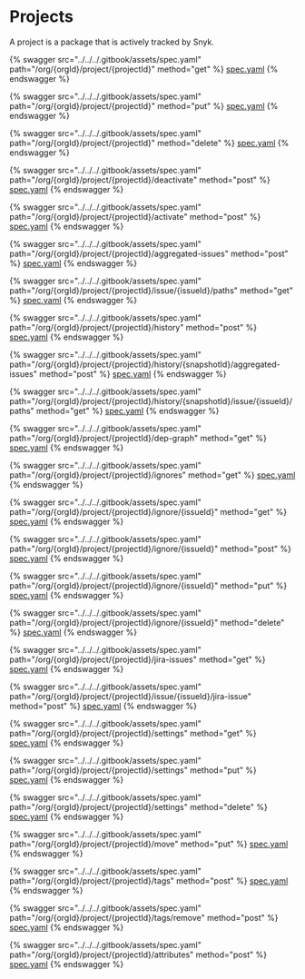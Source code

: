 # Projects

A project is a package that is actively tracked by Snyk.

{% swagger src="../../../.gitbook/assets/spec.yaml" path="/org/{orgId}/project/{projectId}" method="get" %}
[spec.yaml](../../../.gitbook/assets/spec.yaml)
{% endswagger %}

{% swagger src="../../../.gitbook/assets/spec.yaml" path="/org/{orgId}/project/{projectId}" method="put" %}
[spec.yaml](../../../.gitbook/assets/spec.yaml)
{% endswagger %}

{% swagger src="../../../.gitbook/assets/spec.yaml" path="/org/{orgId}/project/{projectId}" method="delete" %}
[spec.yaml](../../../.gitbook/assets/spec.yaml)
{% endswagger %}

{% swagger src="../../../.gitbook/assets/spec.yaml" path="/org/{orgId}/project/{projectId}/deactivate" method="post" %}
[spec.yaml](../../../.gitbook/assets/spec.yaml)
{% endswagger %}

{% swagger src="../../../.gitbook/assets/spec.yaml" path="/org/{orgId}/project/{projectId}/activate" method="post" %}
[spec.yaml](../../../.gitbook/assets/spec.yaml)
{% endswagger %}

{% swagger src="../../../.gitbook/assets/spec.yaml" path="/org/{orgId}/project/{projectId}/aggregated-issues" method="post" %}
[spec.yaml](../../../.gitbook/assets/spec.yaml)
{% endswagger %}

{% swagger src="../../../.gitbook/assets/spec.yaml" path="/org/{orgId}/project/{projectId}/issue/{issueId}/paths" method="get" %}
[spec.yaml](../../../.gitbook/assets/spec.yaml)
{% endswagger %}

{% swagger src="../../../.gitbook/assets/spec.yaml" path="/org/{orgId}/project/{projectId}/history" method="post" %}
[spec.yaml](../../../.gitbook/assets/spec.yaml)
{% endswagger %}

{% swagger src="../../../.gitbook/assets/spec.yaml" path="/org/{orgId}/project/{projectId}/history/{snapshotId}/aggregated-issues" method="post" %}
[spec.yaml](../../../.gitbook/assets/spec.yaml)
{% endswagger %}

{% swagger src="../../../.gitbook/assets/spec.yaml" path="/org/{orgId}/project/{projectId}/history/{snapshotId}/issue/{issueId}/paths" method="get" %}
[spec.yaml](../../../.gitbook/assets/spec.yaml)
{% endswagger %}

{% swagger src="../../../.gitbook/assets/spec.yaml" path="/org/{orgId}/project/{projectId}/dep-graph" method="get" %}
[spec.yaml](../../../.gitbook/assets/spec.yaml)
{% endswagger %}

{% swagger src="../../../.gitbook/assets/spec.yaml" path="/org/{orgId}/project/{projectId}/ignores" method="get" %}
[spec.yaml](../../../.gitbook/assets/spec.yaml)
{% endswagger %}

{% swagger src="../../../.gitbook/assets/spec.yaml" path="/org/{orgId}/project/{projectId}/ignore/{issueId}" method="get" %}
[spec.yaml](../../../.gitbook/assets/spec.yaml)
{% endswagger %}

{% swagger src="../../../.gitbook/assets/spec.yaml" path="/org/{orgId}/project/{projectId}/ignore/{issueId}" method="post" %}
[spec.yaml](../../../.gitbook/assets/spec.yaml)
{% endswagger %}

{% swagger src="../../../.gitbook/assets/spec.yaml" path="/org/{orgId}/project/{projectId}/ignore/{issueId}" method="put" %}
[spec.yaml](../../../.gitbook/assets/spec.yaml)
{% endswagger %}

{% swagger src="../../../.gitbook/assets/spec.yaml" path="/org/{orgId}/project/{projectId}/ignore/{issueId}" method="delete" %}
[spec.yaml](../../../.gitbook/assets/spec.yaml)
{% endswagger %}

{% swagger src="../../../.gitbook/assets/spec.yaml" path="/org/{orgId}/project/{projectId}/jira-issues" method="get" %}
[spec.yaml](../../../.gitbook/assets/spec.yaml)
{% endswagger %}

{% swagger src="../../../.gitbook/assets/spec.yaml" path="/org/{orgId}/project/{projectId}/issue/{issueId}/jira-issue" method="post" %}
[spec.yaml](../../../.gitbook/assets/spec.yaml)
{% endswagger %}

{% swagger src="../../../.gitbook/assets/spec.yaml" path="/org/{orgId}/project/{projectId}/settings" method="get" %}
[spec.yaml](../../../.gitbook/assets/spec.yaml)
{% endswagger %}

{% swagger src="../../../.gitbook/assets/spec.yaml" path="/org/{orgId}/project/{projectId}/settings" method="put" %}
[spec.yaml](../../../.gitbook/assets/spec.yaml)
{% endswagger %}

{% swagger src="../../../.gitbook/assets/spec.yaml" path="/org/{orgId}/project/{projectId}/settings" method="delete" %}
[spec.yaml](../../../.gitbook/assets/spec.yaml)
{% endswagger %}

{% swagger src="../../../.gitbook/assets/spec.yaml" path="/org/{orgId}/project/{projectId}/move" method="put" %}
[spec.yaml](../../../.gitbook/assets/spec.yaml)
{% endswagger %}

{% swagger src="../../../.gitbook/assets/spec.yaml" path="/org/{orgId}/project/{projectId}/tags" method="post" %}
[spec.yaml](../../../.gitbook/assets/spec.yaml)
{% endswagger %}

{% swagger src="../../../.gitbook/assets/spec.yaml" path="/org/{orgId}/project/{projectId}/tags/remove" method="post" %}
[spec.yaml](../../../.gitbook/assets/spec.yaml)
{% endswagger %}

{% swagger src="../../../.gitbook/assets/spec.yaml" path="/org/{orgId}/project/{projectId}/attributes" method="post" %}
[spec.yaml](../../../.gitbook/assets/spec.yaml)
{% endswagger %}
